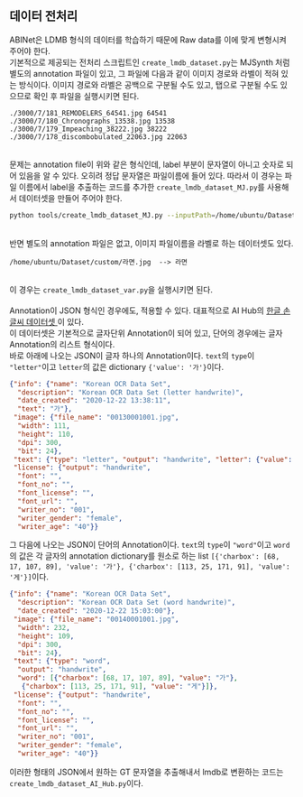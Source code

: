 ## 데이터 전처리  
  
ABINet은 LDMB 형식의 데이터를 학습하기 때문에 Raw data를 이에 맞게 변형시켜주어야 한다.<br>
기본적으로 제공되는 전처리 스크립트인 `create_lmdb_dataset.py`는 MJSynth 처럼 별도의 annotation 파일이 있고, 그 파일에 다음과 같이 이미지 경로와 라벨이 적혀 있는 방식이다. 이미지 경로와 라벨은 공백으로 구분될 수도 있고, 탭으로 구분될 수도 있으므로 확인 후 파일을 실행시키면 된다.<br>

```
./3000/7/181_REMODELERS_64541.jpg 64541
./3000/7/180_Chronographs_13538.jpg 13538
./3000/7/179_Impeaching_38222.jpg 38222
./3000/7/178_discombobulated_22063.jpg 22063
```
<br>
문제는 annotation file이 위와 같은 형식인데, label 부분이 문자열이 아니고 숫자로 되어 있음을 알 수 있다. 오히려 정답 문자열은 파일이름에 들어 있다. 따라서 이 경우는 파일 이름에서 label을 추출하는 코드를 추가한 <code>create_lmdb_dataset_MJ.py</code>를 사용해서 데이터셋을 만들어 주어야 한다.
<br>  

```bash
python tools/create_lmdb_dataset_MJ.py --inputPath=/home/ubuntu/Dataset/text_recognition/Korean/mjsynth --outputPath=/home/ubuntu/Playground/ABINet/data/training/MJ/MJ_test --gtFile=/home/ubuntu/Dataset/text_recognition/Korean/mjsynth/annotation_test.txt  
```
<br>  
반면 별도의 annotation 파일은 없고, 이미지 파일이름을 라벨로 하는 데이터셋도 있다.<br>   

```
/home/ubuntu/Dataset/custom/라면.jpg  --> 라면
```
<br>
이 경우는 <code>create_lmdb_dataset_var.py</code>을 실행시키면 된다.
<br>
<br>
Annotation이 JSON 형식인 경우에도, 적용할 수 있다. 대표적으로 AI Hub의 <a href=https://aihub.or.kr/aidata/33987> 한글 손글씨 데이터셋 </a>이 있다.<br>
이 데이터셋은 기본적으로 글자단위 Annotation이 되어 있고, 단어의 경우에는 글자 Annotation의 리스트 형식이다.<br>
바로 아래에 나오는 JSON이 글자 하나의 Annotation이다. <code>text</code>의 <code>type</code>이 <code>"letter"</code>이고 <code>letter</code>의 값은 dictionary <code>{'value': '가'}</code>이다.<br>



```json
{"info": {"name": "Korean OCR Data Set",
  "description": "Korean OCR Data Set (letter handwrite)",
  "date_created": "2020-12-22 13:38:11",
  "text": "가"},
 "image": {"file_name": "00130001001.jpg",
  "width": 111,
  "height": 110,
  "dpi": 300,
  "bit": 24},
 "text": {"type": "letter", "output": "handwrite", "letter": {"value": "가"}},
 "license": {"output": "handwrite",
  "font": "",
  "font_no": "",
  "font_license": "",
  "font_url": "",
  "writer_no": "001",
  "writer_gender": "female",
  "writer_age": "40"}}
```  

그 다음에 나오는 JSON이 단어의 Annotation이다. <code>text</code>의 <code>type</code>이 <code>"word"</code>이고 <code>word</code>의 값은 각 글자의 annotation dictionary를 원소로 하는 list <code>[{'charbox': [68, 17, 107, 89], 'value': '가'}, {'charbox': [113, 25, 171, 91], 'value': '게'}]</code>이다.<br>

```json
{"info": {"name": "Korean OCR Data Set",
  "description": "Korean OCR Data Set (word handwrite)",
  "date_created": "2020-12-22 15:03:00"},
 "image": {"file_name": "00140001001.jpg",
  "width": 232,
  "height": 109,
  "dpi": 300,
  "bit": 24},
 "text": {"type": "word",
  "output": "handwrite",
  "word": [{"charbox": [68, 17, 107, 89], "value": "가"},
   {"charbox": [113, 25, 171, 91], "value": "게"}]},
 "license": {"output": "handwrite",
  "font": "",
  "font_no": "",
  "font_license": "",
  "font_url": "",
  "writer_no": "001",
  "writer_gender": "female",
  "writer_age": "40"}}
```  

이러한 형태의 JSON에서 원하는 GT 문자열을 추출해내서 lmdb로 변환하는 코드는 <code>create_lmdb_dataset_AI_Hub.py</code>이다.
